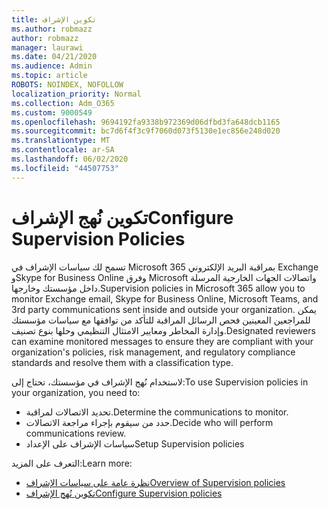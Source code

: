 ```yaml
---
title: تكوين الإشراف
ms.author: robmazz
author: robmazz
manager: laurawi
ms.date: 04/21/2020
ms.audience: Admin
ms.topic: article
ROBOTS: NOINDEX, NOFOLLOW
localization_priority: Normal
ms.collection: Adm_O365
ms.custom: 9000549
ms.openlocfilehash: 9694192fa9338b972369d06dfbd3fa648dcb1165
ms.sourcegitcommit: bc7d6f4f3c9f7060d073f5130e1ec856e248d020
ms.translationtype: MT
ms.contentlocale: ar-SA
ms.lasthandoff: 06/02/2020
ms.locfileid: "44507753"
---
```

# <a name="configure-supervision-policies"></a><span data-ttu-id="0405f-102">تكوين نُهج الإشراف</span><span class="sxs-lookup"><span data-stu-id="0405f-102">Configure Supervision Policies</span></span>

<span data-ttu-id="0405f-103">تسمح لك سياسات الإشراف في Microsoft 365 بمراقبة البريد الإلكتروني Exchange وSkype for Business Online وفرق Microsoft واتصالات الجهات الخارجية المرسلة داخل مؤسستك وخارجها.</span><span class="sxs-lookup"><span data-stu-id="0405f-103">Supervision policies in Microsoft 365 allow you to monitor Exchange email, Skype for Business Online, Microsoft Teams, and 3rd party communications sent inside and outside your organization.</span></span> <span data-ttu-id="0405f-104">يمكن للمراجعين المعينين فحص الرسائل المراقبة للتأكد من توافقها مع سياسات مؤسستك وإدارة المخاطر ومعايير الامتثال التنظيمي وحلها بنوع تصنيف.</span><span class="sxs-lookup"><span data-stu-id="0405f-104">Designated reviewers can examine monitored messages to ensure they are compliant with your organization's policies, risk management, and regulatory compliance standards and resolve them with a classification type.</span></span>

<span data-ttu-id="0405f-105">لاستخدام نُهج الإشراف في مؤسستك، تحتاج إلى:</span><span class="sxs-lookup"><span data-stu-id="0405f-105">To use Supervision policies in your organization, you need to:</span></span>

- <span data-ttu-id="0405f-106">تحديد الاتصالات لمراقبة.</span><span class="sxs-lookup"><span data-stu-id="0405f-106">Determine the communications to monitor.</span></span>
- <span data-ttu-id="0405f-107">حدد من سيقوم بإجراء مراجعة الاتصالات.</span><span class="sxs-lookup"><span data-stu-id="0405f-107">Decide who will perform communications review.</span></span>
- <span data-ttu-id="0405f-108">سياسات الإشراف على الإعداد</span><span class="sxs-lookup"><span data-stu-id="0405f-108">Setup Supervision policies</span></span>

<span data-ttu-id="0405f-109">التعرف على المزيد:</span><span class="sxs-lookup"><span data-stu-id="0405f-109">Learn more:</span></span>

- [<span data-ttu-id="0405f-110">نظرة عامة على سياسات الإشراف</span><span class="sxs-lookup"><span data-stu-id="0405f-110">Overview of Supervision policies</span></span>](https://docs.microsoft.com/microsoft-365/compliance/supervision-policies)
- [<span data-ttu-id="0405f-111">تكوين نُهج الإشراف</span><span class="sxs-lookup"><span data-stu-id="0405f-111">Configure Supervision policies</span></span>](https://docs.microsoft.com/microsoft-365/compliance/configure-supervision-policies)
